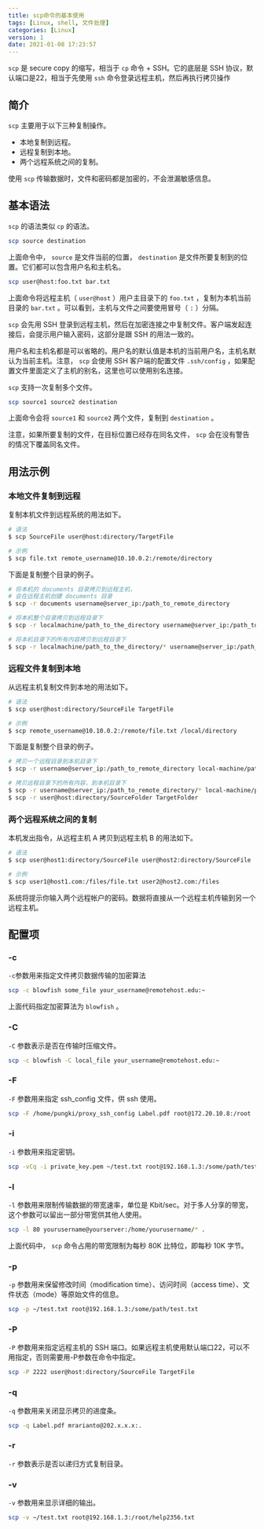 ```yaml
---
title: scp命令的基本使用
tags: [Linux, shell, 文件处理]
categories: [Linux]
version: 1
date: 2021-01-08 17:23:57
---
```


`scp` 是 secure copy 的缩写，相当于 `cp` 命令 + SSH。它的底层是 SSH 协议，默认端口是22，相当于先使用 `ssh` 命令登录远程主机，然后再执行拷贝操作

<!-- more -->

## 简介

`scp` 主要用于以下三种复制操作。

* 本地复制到远程。
* 远程复制到本地。
* 两个远程系统之间的复制。

使用 `scp` 传输数据时，文件和密码都是加密的，不会泄漏敏感信息。

## 基本语法

`scp` 的语法类似 `cp` 的语法。

``` BASH
scp source destination
```

上面命令中， `source` 是文件当前的位置， `destination` 是文件所要复制到的位置。它们都可以包含用户名和主机名。

``` BASH
scp user@host:foo.txt bar.txt
```

上面命令将远程主机（ `user@host` ）用户主目录下的 `foo.txt` ，复制为本机当前目录的 `bar.txt` 。可以看到，主机与文件之间要使用冒号（ `:` ）分隔。

`scp` 会先用 SSH 登录到远程主机，然后在加密连接之中复制文件。客户端发起连接后，会提示用户输入密码，这部分是跟 SSH 的用法一致的。

用户名和主机名都是可以省略的。用户名的默认值是本机的当前用户名，主机名默认为当前主机。注意， `scp` 会使用 SSH 客户端的配置文件 `.ssh/config` ，如果配置文件里面定义了主机的别名，这里也可以使用别名连接。

`scp` 支持一次复制多个文件。

``` BASH
scp source1 source2 destination
```

上面命令会将 `source1` 和 `source2` 两个文件，复制到 `destination` 。

注意，如果所要复制的文件，在目标位置已经存在同名文件， `scp` 会在没有警告的情况下覆盖同名文件。

## 用法示例

### 本地文件复制到远程

复制本机文件到远程系统的用法如下。

``` BASH
# 语法
$ scp SourceFile user@host:directory/TargetFile

# 示例
$ scp file.txt remote_username@10.10.0.2:/remote/directory
```

下面是复制整个目录的例子。

``` BASH
# 将本机的 documents 目录拷贝到远程主机，
# 会在远程主机创建 documents 目录
$ scp -r documents username@server_ip:/path_to_remote_directory

# 将本机整个目录拷贝到远程目录下
$ scp -r localmachine/path_to_the_directory username@server_ip:/path_to_remote_directory/

# 将本机目录下的所有内容拷贝到远程目录下
$ scp -r localmachine/path_to_the_directory/* username@server_ip:/path_to_remote_directory/
```

### 远程文件复制到本地

从远程主机复制文件到本地的用法如下。

``` BASH
# 语法
$ scp user@host:directory/SourceFile TargetFile

# 示例
$ scp remote_username@10.10.0.2:/remote/file.txt /local/directory
```

下面是复制整个目录的例子。

``` BASH
# 拷贝一个远程目录到本机目录下
$ scp -r username@server_ip:/path_to_remote_directory local-machine/path_to_the_directory/

# 拷贝远程目录下的所有内容，到本机目录下
$ scp -r username@server_ip:/path_to_remote_directory/* local-machine/path_to_the_directory/
$ scp -r user@host:directory/SourceFolder TargetFolder
```

### 两个远程系统之间的复制

本机发出指令，从远程主机 A 拷贝到远程主机 B 的用法如下。

``` BASH
# 语法
$ scp user@host1:directory/SourceFile user@host2:directory/SourceFile

# 示例
$ scp user1@host1.com:/files/file.txt user2@host2.com:/files
```

系统将提示你输入两个远程帐户的密码。数据将直接从一个远程主机传输到另一个远程主机。

## 配置项

### -c

`-c`参数用来指定文件拷贝数据传输的加密算法

``` BASH
scp -c blowfish some_file your_username@remotehost.edu:~
```

上面代码指定加密算法为 `blowfish` 。

### -C

`-C` 参数表示是否在传输时压缩文件。

``` BASH
scp -c blowfish -C local_file your_username@remotehost.edu:~
```

### -F

`-F` 参数用来指定 ssh_config 文件，供 ssh 使用。

``` BASH
scp -F /home/pungki/proxy_ssh_config Label.pdf root@172.20.10.8:/root
```

### -i

`-i` 参数用来指定密钥。

``` BASH
scp -vCq -i private_key.pem ~/test.txt root@192.168.1.3:/some/path/test.txt
```

### -l

`-l` 参数用来限制传输数据的带宽速率，单位是 Kbit/sec。对于多人分享的带宽，这个参数可以留出一部分带宽供其他人使用。

``` BASH
scp -l 80 yourusername@yourserver:/home/yourusername/* .
```

上面代码中， `scp` 命令占用的带宽限制为每秒 80K 比特位，即每秒 10K 字节。

### -p

`-p` 参数用来保留修改时间（modification time）、访问时间（access time）、文件状态（mode）等原始文件的信息。

``` BASH
scp -p ~/test.txt root@192.168.1.3:/some/path/test.txt
```

### -P

`-P` 参数用来指定远程主机的 SSH 端口。如果远程主机使用默认端口22，可以不用指定，否则需要用-P参数在命令中指定。

``` BASH
scp -P 2222 user@host:directory/SourceFile TargetFile
```

### -q

`-q` 参数用来关闭显示拷贝的进度条。

``` BASH
scp -q Label.pdf mrarianto@202.x.x.x:.
```

### -r

`-r` 参数表示是否以递归方式复制目录。

### -v

`-v` 参数用来显示详细的输出。

``` BASH
scp -v ~/test.txt root@192.168.1.3:/root/help2356.txt
```
